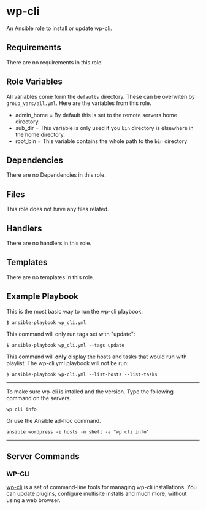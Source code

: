 # wp-cli

An Ansible role to install or update wp-cli.

## Requirements

There are no requirements in this role.

## Role Variables

All variables come form the `defaults` directory. These can be overwiten by `group_vars/all.yml`. Here are the variables from this role.
* admin_home = By default this is set to the remote servers home directory.
* sub_dir = This variable is only used if you `bin` directory is elsewhere in the home directory.
* root_bin = This variable contains the whole path to the `bin` directory

## Dependencies

There are no Dependencies in this role. 

## Files

This role does not have any files related.

## Handlers

There are no handlers in this role.

## Templates

There are no templates in this role.

## Example Playbook


This is the most basic way to run the wp-cli playbook:
```
$ ansible-playbook wp_cli.yml
```
This command will only run tags set with "update":
```
$ ansible-playbook wp_cli.yml --tags update
```
This command will **only** display the hosts and tasks that would run with playlist. The wp-cli.yml playbook will not be run:
```
$ ansible-playbook wp-cli.yml --list-hosts --list-tasks
```

---

To make sure wp-cli is intalled and the version. Type the following command on the servers.
```
wp cli info
```

Or use the Ansible ad-hoc command.
```
ansible wordpress -i hosts -m shell -a "wp cli info"
```

---

## Server Commands

### WP-CLI
[wp-cli](http://wp-cli.org/) is a set of command-line tools for managing wp-cli installations. You can update plugins, configure multisite installs and much more, without using a web browser.
